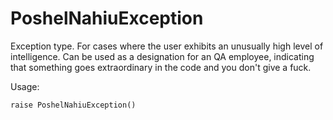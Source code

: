 # PoshelNahiuException
Exception type. For cases where the user exhibits an unusually high level of intelligence. Can be used as a designation for an QA employee, indicating that something goes extraordinary in the code and you don't give a fuck.


Usage:

`raise PoshelNahiuException()`
